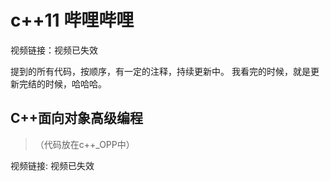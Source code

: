 # c++11 哔哩哔哩

视频链接：视频已失效

提到的所有代码，按顺序，有一定的注释，持续更新中。
我看完的时候，就是更新完结的时候，哈哈哈。



## C++面向对象高级编程

> （代码放在c++_OPP中）

视频链接: 视频已失效





